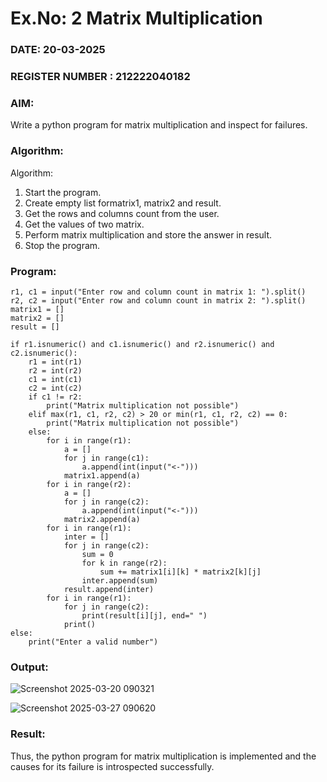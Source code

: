 # Ex.No: 2   Matrix Multiplication 

### DATE: 20-03-2025                                                                          
### REGISTER NUMBER : 212222040182

### AIM: 
Write a python program for matrix multiplication and inspect for failures.
 
### Algorithm:

Algorithm:
1. Start the program.
2. Create empty list formatrix1, matrix2 and result.
3. Get the rows and columns count from the user.
4. Get the values of two matrix.
5. Perform matrix multiplication and store the answer in result.
6. Stop the program.
### Program:
```
r1, c1 = input("Enter row and column count in matrix 1: ").split()
r2, c2 = input("Enter row and column count in matrix 2: ").split()
matrix1 = []
matrix2 = []
result = []

if r1.isnumeric() and c1.isnumeric() and r2.isnumeric() and c2.isnumeric():
    r1 = int(r1)
    r2 = int(r2)
    c1 = int(c1)
    c2 = int(c2)
    if c1 != r2:
        print("Matrix multiplication not possible")
    elif max(r1, c1, r2, c2) > 20 or min(r1, c1, r2, c2) == 0:
        print("Matrix multiplication not possible")
    else:
        for i in range(r1):
            a = []
            for j in range(c1):
                a.append(int(input("<-")))
            matrix1.append(a)
        for i in range(r2):
            a = []
            for j in range(c2):
                a.append(int(input("<-")))
            matrix2.append(a)
        for i in range(r1):
            inter = []
            for j in range(c2):
                sum = 0
                for k in range(r2):
                    sum += matrix1[i][k] * matrix2[k][j]
                inter.append(sum)
            result.append(inter)
        for i in range(r1):
            for j in range(c2):
                print(result[i][j], end=" ")
            print()
else:
    print("Enter a valid number")
```















### Output:
![Screenshot 2025-03-20 090321](https://github.com/user-attachments/assets/604980d8-59d7-4da3-83ad-da781340ab67)

![Screenshot 2025-03-27 090620](https://github.com/user-attachments/assets/a04134e8-4fec-4b6b-b8f8-0ad63d56facc)






### Result:
Thus, the python program for matrix multiplication is implemented and the causes for its failure is introspected successfully.

